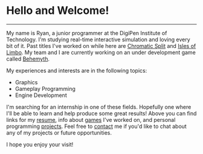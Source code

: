 # Hello and Welcome!

<hr>

My name is Ryan, a junior programmer at the DigiPen Institute of Technology. I'm studying real-time interactive simulation and loving every bit of it. Past titles I've worked on while here are [Chromatic Split]() and [Isles of Limbo](). My team and I are currently working on an under development game called [Behemyth](). 

My experiences and interests are in the following topics: 

- Graphics
- Gameplay Programming
- Engine Development

I'm searching for an internship in one of these fields. Hopefully one where I'll be able to learn and help produce some great results! Above you can find links for my [resume](), info about [games]() I've worked on, and personal programming [projects](). Feel free to [contact]() me if you'd like to chat about any of my projects or future opportunities.

I hope you enjoy your visit!
